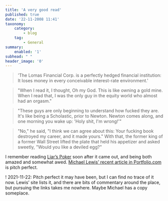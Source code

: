 ```yaml
---
title: 'A very good read'
published: true
date: '22-11-2008 11:41'
taxonomy:
    category:
        - blog
    tag:
        - General
summary:
    enabled: '1'
subhead: " "
header_image: '0'
---
```


> 'The Lomas Financial Corp. is a perfectly hedged financial institution: It loses money in every conceivable interest-rate environment.'

> "When I read it, I thought, Oh my God. This is like owning a gold mine. When I read that, I was the only guy in the equity world who almost had an orgasm."  

> "These guys are only beginning to understand how fucked they are. It's like being a Scholastic, prior to Newton. Newton comes along, and one morning you wake up: 'Holy shit, I'm wrong!'"  

> "No," he said, "I think we can agree about this: Your fucking book destroyed my career, and it made yours." With that, the former king of a former Wall Street lifted the plate that held his appetizer and asked sweetly, "Would you like a deviled egg?"  

I remember reading [Liar’s Poker](https://bookshop.org/a/13377/9780393338690) soon after it came out, and being both amazed and somewhat awed. [Michael Lewis’ recent article in Portfolio.com](http://www.portfolio.com/news-markets/national-news/portfolio/2008/11/11/The-End-of-Wall-Streets-Boom#) is pitch perfect.

! 2021-11-22: Pitch perfect it may have been, but I can find no trace of it now. Lewis’ site lists it, and there are bits of commentary around the place, but pursuing the links takes me nowhere. Maybe Michael has a copy someplace.
